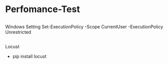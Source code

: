 # Perfomance-Test

##
 Windows Setting
Set-ExecutionPolicy -Scope CurrentUser -ExecutionPolicy Unrestricted
##

Locust
- pip install locust
